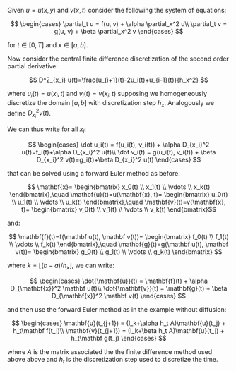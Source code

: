 Given $u=u(x,y)$ and $v(x,t)$ consider the following the system of equations:

$$
\begin{cases}
\partial_t u = f(u, v) + \alpha \partial_x^2 u\\
\partial_t v = g(u, v) + \beta \partial_x^2 v
\end{cases}
$$

for $t\in [0,T]$ and $x\in[a,b]$. 

Now consider the central finite difference discretization of the second order partial derivative:

$$
D^2_{x_i} u(t)=\frac{u_{i+1}(t)-2u_i(t)+u_{i-1}(t)}{h_x^2}
$$

where $u_i(t)=u(x_i, t)$ and $v_i(t)=v(x_i, t)$ supposing we homogeneously discretize the domain $[a,b]$ with discretization step $h_x$. Analogously we define $D^2_{x_i} v(t)$.

We can thus write for all $x_i$:

$$
\begin{cases}
\dot u_i(t) = f(u_i(t), v_i(t)) + \alpha D_{x_i}^2 u(t)=f_i(t)+\alpha D_{x_i}^2 u(t)\\
\dot v_i(t) = g(u_i(t), v_i(t)) + \beta D_{x_i}^2 v(t)=g_i(t)+\beta D_{x_i}^2 u(t)
\end{cases}
$$

that can be solved using a forward Euler method as before.

$$
\mathbf{x}=
\begin{bmatrix}
x_0(t) \\
x_1(t) \\
\vdots \\
x_k(t)
\end{bmatrix},\quad
\mathbf{u}(t)=u(\mathbf{x}, t)=
\begin{bmatrix}
u_0(t) \\
u_1(t) \\
\vdots \\
u_k(t)
\end{bmatrix},\quad
\mathbf{v}(t)=v(\mathbf{x}, t)=
\begin{bmatrix}
v_0(t) \\
v_1(t) \\
\vdots \\
v_k(t)
\end{bmatrix}$$

and:

$$
\mathbf{f}(t)=f(\mathbf u(t), \mathbf v(t))= 
\begin{bmatrix}
f_0(t) \\
f_1(t) \\
\vdots \\
f_k(t)
\end{bmatrix},\quad \mathbf{g}(t)=g(\mathbf u(t), \mathbf v(t))= 
\begin{bmatrix}
g_0(t) \\
g_1(t) \\
\vdots \\
g_k(t)
\end{bmatrix}
$$

where $k=\lfloor (b - a) / h_x \rfloor$, we can write:

$$
\begin{cases}
\dot{\mathbf{u}}(t) = \mathbf{f}(t) + \alpha D_{\mathbf{x}}^2 \mathbf u(t)\\
\dot{\mathbf{v}}(t) = \mathbf{g}(t) + \beta D_{\mathbf{x}}^2 \mathbf  v(t)
\end{cases}
$$

and then use the forward Euler method as in the example without diffusion:

$$
\begin{cases}
\mathbf{u}(t_{j+1}) = (I_k+\alpha h_t A)\mathbf{u}(t_j) + h_t\mathbf f(t_j)\\
\mathbf{v}(t_{j+1}) = (I_k+\beta h_t A)\mathbf{u}(t_j) + h_t\mathbf g(t_j)
\end{cases}
$$

where $A$ is the matrix associated the the finite difference method used above above and $h_t$ is the discretization step used to discretize the time.
